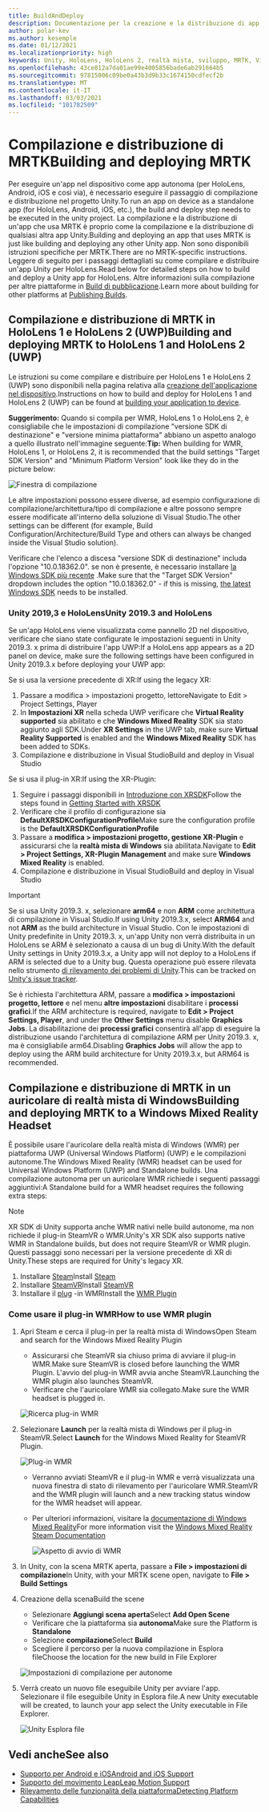 ```yaml
---
title: BuildAndDeploy
description: Documentazione per la creazione e la distribuzione di app in diversi dispositivi.
author: polar-kev
ms.author: kesemple
ms.date: 01/12/2021
ms.localizationpriority: high
keywords: Unity, HoloLens, HoloLens 2, realtà mista, sviluppo, MRTK, Visual Studio, Android, IOS
ms.openlocfilehash: 43ce812a7da01ae99e4005856bade6ab291664b5
ms.sourcegitcommit: 97815006c09be0a43b3d9b33c1674150cdfecf2b
ms.translationtype: MT
ms.contentlocale: it-IT
ms.lasthandoff: 03/03/2021
ms.locfileid: "101782509"
---
```

# <a name="building-and-deploying-mrtk"></a><span data-ttu-id="f6e1e-104">Compilazione e distribuzione di MRTK</span><span class="sxs-lookup"><span data-stu-id="f6e1e-104">Building and deploying MRTK</span></span>

<span data-ttu-id="f6e1e-105">Per eseguire un'app nel dispositivo come app autonoma (per HoloLens, Android, iOS e così via), è necessario eseguire il passaggio di compilazione e distribuzione nel progetto Unity.</span><span class="sxs-lookup"><span data-stu-id="f6e1e-105">To run an app on device as a standalone app (for HoloLens, Android, iOS, etc.), the build and deploy step needs to be executed in the unity project.</span></span> <span data-ttu-id="f6e1e-106">La compilazione e la distribuzione di un'app che usa MRTK è proprio come la compilazione e la distribuzione di qualsiasi altra app Unity.</span><span class="sxs-lookup"><span data-stu-id="f6e1e-106">Building and deploying an app that uses MRTK is just like building and deploying any other Unity app.</span></span> <span data-ttu-id="f6e1e-107">Non sono disponibili istruzioni specifiche per MRTK.</span><span class="sxs-lookup"><span data-stu-id="f6e1e-107">There are no MRTK-specific instructions.</span></span> <span data-ttu-id="f6e1e-108">Leggere di seguito per i passaggi dettagliati su come compilare e distribuire un'app Unity per HoloLens.</span><span class="sxs-lookup"><span data-stu-id="f6e1e-108">Read below for detailed steps on how to build and deploy a Unity app for HoloLens.</span></span>  <span data-ttu-id="f6e1e-109">Altre informazioni sulla compilazione per altre piattaforme in [Build di pubblicazione](https://docs.unity3d.com/Manual/PublishingBuilds.html).</span><span class="sxs-lookup"><span data-stu-id="f6e1e-109">Learn more about building for other platforms at [Publishing Builds](https://docs.unity3d.com/Manual/PublishingBuilds.html).</span></span>

## <a name="building-and-deploying-mrtk-to-hololens-1-and-hololens-2-uwp"></a><span data-ttu-id="f6e1e-110">Compilazione e distribuzione di MRTK in HoloLens 1 e HoloLens 2 (UWP)</span><span class="sxs-lookup"><span data-stu-id="f6e1e-110">Building and deploying MRTK to HoloLens 1 and HoloLens 2 (UWP)</span></span>

<span data-ttu-id="f6e1e-111">Le istruzioni su come compilare e distribuire per HoloLens 1 e HoloLens 2 (UWP) sono disponibili nella pagina relativa alla [creazione dell'applicazione nel dispositivo](https://docs.microsoft.com/windows/mixed-reality/mrlearning-base-ch1#build-your-application-to-your-device).</span><span class="sxs-lookup"><span data-stu-id="f6e1e-111">Instructions on how to build and deploy for HoloLens 1 and HoloLens 2 (UWP) can be found at [building your application to device](https://docs.microsoft.com/windows/mixed-reality/mrlearning-base-ch1#build-your-application-to-your-device).</span></span>

<span data-ttu-id="f6e1e-112">**Suggerimento:** Quando si compila per WMR, HoloLens 1 o HoloLens 2, è consigliabile che le impostazioni di compilazione "versione SDK di destinazione" e "versione minima piattaforma" abbiano un aspetto analogo a quello illustrato nell'immagine seguente:</span><span class="sxs-lookup"><span data-stu-id="f6e1e-112">**Tip:** When building for WMR, HoloLens 1, or HoloLens 2, it is recommended that the build settings "Target SDK Version" and "Minimum Platform Version" look like they do in the picture below:</span></span>

![Finestra di compilazione](../features/Images/getting_started/BuildWindow.png)

<span data-ttu-id="f6e1e-114">Le altre impostazioni possono essere diverse, ad esempio configurazione di compilazione/architettura/tipo di compilazione e altre possono sempre essere modificate all'interno della soluzione di Visual Studio.</span><span class="sxs-lookup"><span data-stu-id="f6e1e-114">The other settings can be different (for example, Build Configuration/Architecture/Build Type and others can always be changed inside the Visual Studio solution).</span></span>

<span data-ttu-id="f6e1e-115">Verificare che l'elenco a discesa "versione SDK di destinazione" includa l'opzione "10.0.18362.0". se non è presente, è necessario installare [la Windows SDK più recente](https://developer.microsoft.com/windows/downloads/windows-10-sdk) .</span><span class="sxs-lookup"><span data-stu-id="f6e1e-115">Make sure that the "Target SDK Version" dropdown includes the option "10.0.18362.0" - if this is missing, [the latest Windows SDK](https://developer.microsoft.com/windows/downloads/windows-10-sdk) needs to be installed.</span></span>

### <a name="unity-20193-and-hololens"></a><span data-ttu-id="f6e1e-116">Unity 2019,3 e HoloLens</span><span class="sxs-lookup"><span data-stu-id="f6e1e-116">Unity 2019.3 and HoloLens</span></span>

<span data-ttu-id="f6e1e-117">Se un'app HoloLens viene visualizzata come pannello 2D nel dispositivo, verificare che siano state configurate le impostazioni seguenti in Unity 2019.3. x prima di distribuire l'app UWP:</span><span class="sxs-lookup"><span data-stu-id="f6e1e-117">If a HoloLens app appears as a 2D panel on device, make sure the following settings have been configured in Unity 2019.3.x before deploying your UWP app:</span></span>

<span data-ttu-id="f6e1e-118">Se si usa la versione precedente di XR:</span><span class="sxs-lookup"><span data-stu-id="f6e1e-118">If using the legacy XR:</span></span>

1. <span data-ttu-id="f6e1e-119">Passare a modifica > impostazioni progetto, lettore</span><span class="sxs-lookup"><span data-stu-id="f6e1e-119">Navigate to Edit > Project Settings, Player</span></span>
1. <span data-ttu-id="f6e1e-120">In **Impostazioni XR** nella scheda UWP verificare che **Virtual Reality supported** sia abilitato e che **Windows Mixed Reality** SDK sia stato aggiunto agli SDK.</span><span class="sxs-lookup"><span data-stu-id="f6e1e-120">Under **XR Settings** in the UWP tab, make sure **Virtual Reality Supported** is enabled and the **Windows Mixed Reality** SDK has been added to SDKs.</span></span>
1. <span data-ttu-id="f6e1e-121">Compilazione e distribuzione in Visual Studio</span><span class="sxs-lookup"><span data-stu-id="f6e1e-121">Build and deploy in Visual Studio</span></span>

<span data-ttu-id="f6e1e-122">Se si usa il plug-in XR:</span><span class="sxs-lookup"><span data-stu-id="f6e1e-122">If using the XR-Plugin:</span></span>

1. <span data-ttu-id="f6e1e-123">Seguire i passaggi disponibili in [Introduzione con XRSDK](../configuration/GettingStartedWithMRTKAndXRSDK.md)</span><span class="sxs-lookup"><span data-stu-id="f6e1e-123">Follow the steps found in [Getting Started with XRSDK](../configuration/GettingStartedWithMRTKAndXRSDK.md)</span></span>
1. <span data-ttu-id="f6e1e-124">Verificare che il profilo di configurazione sia **DefaultXRSDKConfigurationProfile**</span><span class="sxs-lookup"><span data-stu-id="f6e1e-124">Make sure the configuration profile is the **DefaultXRSDKConfigurationProfile**</span></span>
1. <span data-ttu-id="f6e1e-125">Passare a **modifica > impostazioni progetto, gestione XR-Plugin** e assicurarsi che la **realtà mista di Windows** sia abilitata.</span><span class="sxs-lookup"><span data-stu-id="f6e1e-125">Navigate to **Edit > Project Settings, XR-Plugin Management** and make sure **Windows Mixed Reality** is enabled.</span></span>
1. <span data-ttu-id="f6e1e-126">Compilazione e distribuzione in Visual Studio</span><span class="sxs-lookup"><span data-stu-id="f6e1e-126">Build and deploy in Visual Studio</span></span>

>[!IMPORTANT]
> <span data-ttu-id="f6e1e-127">Se si usa Unity 2019.3. x, selezionare **arm64** e non **ARM** come architettura di compilazione in Visual Studio.</span><span class="sxs-lookup"><span data-stu-id="f6e1e-127">If using Unity 2019.3.x, select **ARM64** and not **ARM** as the build architecture in Visual Studio.</span></span> <span data-ttu-id="f6e1e-128">Con le impostazioni di Unity predefinite in Unity 2019.3. x, un'app Unity non verrà distribuita in un HoloLens se ARM è selezionato a causa di un bug di Unity.</span><span class="sxs-lookup"><span data-stu-id="f6e1e-128">With the default Unity settings in Unity 2019.3.x, a Unity app will not deploy to a HoloLens if ARM is selected due to a Unity bug.</span></span> <span data-ttu-id="f6e1e-129">Questa operazione può essere rilevata nello strumento [di rilevamento dei problemi di Unity](https://issuetracker.unity3d.com/issues/enabling-graphics-jobs-in-2019-dot-3-x-results-in-a-crash-or-nothing-rendering-on-hololens-2).</span><span class="sxs-lookup"><span data-stu-id="f6e1e-129">This can be tracked on [Unity's issue tracker](https://issuetracker.unity3d.com/issues/enabling-graphics-jobs-in-2019-dot-3-x-results-in-a-crash-or-nothing-rendering-on-hololens-2).</span></span>
>
> <span data-ttu-id="f6e1e-130">Se è richiesta l'architettura ARM, passare a **modifica > impostazioni progetto, lettore** e nel menu **altre impostazioni** disabilitare i **processi grafici**.</span><span class="sxs-lookup"><span data-stu-id="f6e1e-130">If the ARM architecture is required, navigate to **Edit > Project Settings, Player**, and under the **Other Settings** menu disable **Graphics Jobs**.</span></span> <span data-ttu-id="f6e1e-131">La disabilitazione dei **processi grafici** consentirà all'app di eseguire la distribuzione usando l'architettura di compilazione ARM per Unity 2019.3. x, ma è consigliabile arm64.</span><span class="sxs-lookup"><span data-stu-id="f6e1e-131">Disabling **Graphics Jobs** will allow the app to deploy using the ARM build architecture for Unity 2019.3.x, but ARM64 is recommended.</span></span>

## <a name="building-and-deploying-mrtk-to-a-windows-mixed-reality-headset"></a><span data-ttu-id="f6e1e-132">Compilazione e distribuzione di MRTK in un auricolare di realtà mista di Windows</span><span class="sxs-lookup"><span data-stu-id="f6e1e-132">Building and deploying MRTK to a Windows Mixed Reality Headset</span></span>

<span data-ttu-id="f6e1e-133">È possibile usare l'auricolare della realtà mista di Windows (WMR) per piattaforma UWP (Universal Windows Platform) (UWP) e le compilazioni autonome.</span><span class="sxs-lookup"><span data-stu-id="f6e1e-133">The Windows Mixed Reality (WMR) headset can be used for Universal Windows Platform (UWP) and Standalone builds.</span></span>  <span data-ttu-id="f6e1e-134">Una compilazione autonoma per un auricolare WMR richiede i seguenti passaggi aggiuntivi:</span><span class="sxs-lookup"><span data-stu-id="f6e1e-134">A Standalone build for a WMR headset requires the following extra steps:</span></span>

> [!NOTE]
> <span data-ttu-id="f6e1e-135">XR SDK di Unity supporta anche WMR nativi nelle build autonome, ma non richiede il plug-in SteamVR o WMR.</span><span class="sxs-lookup"><span data-stu-id="f6e1e-135">Unity's XR SDK also supports native WMR in Standalone builds, but does not require SteamVR or WMR plugin.</span></span> <span data-ttu-id="f6e1e-136">Questi passaggi sono necessari per la versione precedente di XR di Unity.</span><span class="sxs-lookup"><span data-stu-id="f6e1e-136">These steps are required for Unity's legacy XR.</span></span>

1. <span data-ttu-id="f6e1e-137">Installare [Steam](https://store.steampowered.com/about/)</span><span class="sxs-lookup"><span data-stu-id="f6e1e-137">Install [Steam](https://store.steampowered.com/about/)</span></span>
1. <span data-ttu-id="f6e1e-138">Installare [SteamVR](https://store.steampowered.com/app/250820/SteamVR/)</span><span class="sxs-lookup"><span data-stu-id="f6e1e-138">Install [SteamVR](https://store.steampowered.com/app/250820/SteamVR/)</span></span>
1. <span data-ttu-id="f6e1e-139">Installare il [plug](https://store.steampowered.com/app/719950/Windows_Mixed_Reality_for_SteamVR/) -in WMR</span><span class="sxs-lookup"><span data-stu-id="f6e1e-139">Install the [WMR Plugin](https://store.steampowered.com/app/719950/Windows_Mixed_Reality_for_SteamVR/)</span></span>

### <a name="how-to-use-wmr-plugin"></a><span data-ttu-id="f6e1e-140">Come usare il plug-in WMR</span><span class="sxs-lookup"><span data-stu-id="f6e1e-140">How to use WMR plugin</span></span>

1. <span data-ttu-id="f6e1e-141">Apri Steam e cerca il plug-in per la realtà mista di Windows</span><span class="sxs-lookup"><span data-stu-id="f6e1e-141">Open Steam and search for the Windows Mixed Reality Plugin</span></span>
    - <span data-ttu-id="f6e1e-142">Assicurarsi che SteamVR sia chiuso prima di avviare il plug-in WMR.</span><span class="sxs-lookup"><span data-stu-id="f6e1e-142">Make sure SteamVR is closed before launching the WMR Plugin.</span></span> <span data-ttu-id="f6e1e-143">L'avvio del plug-in WMR avvia anche SteamVR.</span><span class="sxs-lookup"><span data-stu-id="f6e1e-143">Launching the WMR plugin also launches SteamVR.</span></span>
    - <span data-ttu-id="f6e1e-144">Verificare che l'auricolare WMR sia collegato.</span><span class="sxs-lookup"><span data-stu-id="f6e1e-144">Make sure the WMR headset is plugged in.</span></span>

    ![Ricerca plug-in WMR](../features/Images/BuildDeploy/WMR/SteamSearchWMRPlugin.png)

1. <span data-ttu-id="f6e1e-146">Selezionare **Launch** per la realtà mista di Windows per il plug-in SteamVR.</span><span class="sxs-lookup"><span data-stu-id="f6e1e-146">Select **Launch** for the Windows Mixed Reality for SteamVR Plugin.</span></span>

    ![Plug-in WMR](../features/Images/BuildDeploy/WMR/WMRPlugin.png)

    - <span data-ttu-id="f6e1e-148">Verranno avviati SteamVR e il plug-in WMR e verrà visualizzata una nuova finestra di stato di rilevamento per l'auricolare WMR.</span><span class="sxs-lookup"><span data-stu-id="f6e1e-148">SteamVR and the WMR plugin will launch and a new tracking status window for the WMR headset will appear.</span></span>
    - <span data-ttu-id="f6e1e-149">Per ulteriori informazioni, visitare la [documentazione di Windows Mixed Reality](https://support.microsoft.com/help/4053622/windows-10-play-steamvr-games-in-windows-mixed-reality)</span><span class="sxs-lookup"><span data-stu-id="f6e1e-149">For more information visit the [Windows Mixed Reality Steam Documentation](https://support.microsoft.com/help/4053622/windows-10-play-steamvr-games-in-windows-mixed-reality)</span></span>

        ![Aspetto di avvio di WMR](../features/Images/BuildDeploy/WMR/WMRPluginActive.png)

1. <span data-ttu-id="f6e1e-151">In Unity, con la scena MRTK aperta, passare a **File > impostazioni di compilazione**</span><span class="sxs-lookup"><span data-stu-id="f6e1e-151">In Unity, with your MRTK scene open, navigate to **File > Build Settings**</span></span>

1. <span data-ttu-id="f6e1e-152">Creazione della scena</span><span class="sxs-lookup"><span data-stu-id="f6e1e-152">Build the scene</span></span>
    - <span data-ttu-id="f6e1e-153">Selezionare **Aggiungi scena aperta**</span><span class="sxs-lookup"><span data-stu-id="f6e1e-153">Select **Add Open Scene**</span></span>
    - <span data-ttu-id="f6e1e-154">Verificare che la piattaforma sia **autonoma**</span><span class="sxs-lookup"><span data-stu-id="f6e1e-154">Make sure the Platform is **Standalone**</span></span>
    - <span data-ttu-id="f6e1e-155">Selezione **compilazione**</span><span class="sxs-lookup"><span data-stu-id="f6e1e-155">Select **Build**</span></span>
    - <span data-ttu-id="f6e1e-156">Scegliere il percorso per la nuova compilazione in Esplora file</span><span class="sxs-lookup"><span data-stu-id="f6e1e-156">Choose the location for the new build in File Explorer</span></span>

    ![Impostazioni di compilazione per autonome](../features/Images/BuildDeploy/WMR/BuildSettingsStandaloneUnity.png)

1. <span data-ttu-id="f6e1e-158">Verrà creato un nuovo file eseguibile Unity per avviare l'app. Selezionare il file eseguibile Unity in Esplora file.</span><span class="sxs-lookup"><span data-stu-id="f6e1e-158">A new Unity executable will be created, to launch your app select the Unity executable in File Explorer.</span></span>

    ![Unity Esplora file](../features/Images/BuildDeploy/WMR/FileExplorerUnityExe.png)

## <a name="see-also"></a><span data-ttu-id="f6e1e-160">Vedi anche</span><span class="sxs-lookup"><span data-stu-id="f6e1e-160">See also</span></span>

- [<span data-ttu-id="f6e1e-161">Supporto per Android e iOS</span><span class="sxs-lookup"><span data-stu-id="f6e1e-161">Android and iOS Support</span></span>](../features/CrossPlatform/UsingARFoundation.md)
- [<span data-ttu-id="f6e1e-162">Supporto del movimento Leap</span><span class="sxs-lookup"><span data-stu-id="f6e1e-162">Leap Motion Support</span></span>](../features/CrossPlatform/LeapMotionMRTK.md)
- [<span data-ttu-id="f6e1e-163">Rilevamento delle funzionalità della piattaforma</span><span class="sxs-lookup"><span data-stu-id="f6e1e-163">Detecting Platform Capabilities</span></span>](../features/DetectingPlatformCapabilities.md)
